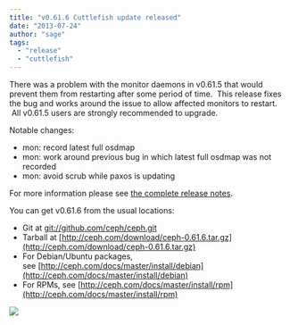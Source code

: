 ```yaml
---
title: "v0.61.6 Cuttlefish update released"
date: "2013-07-24"
author: "sage"
tags: 
  - "release"
  - "cuttlefish"
---
```


There was a problem with the monitor daemons in v0.61.5 that would prevent them from restarting after some period of time.  This release fixes the bug and works around the issue to allow affected monitors to restart.  All v0.61.5 users are strongly recommended to upgrade.

Notable changes:

- mon: record latest full osdmap
- mon: work around previous bug in which latest full osdmap was not recorded
- mon: avoid scrub while paxos is updating

For more information please see [the complete release notes](http://ceph.com/docs/master/release-notes/#v0-61-6-cuttlefish).

You can get v0.61.6 from the usual locations:

- Git at [git://github.com/ceph/ceph.git](http://github.com/ceph/ceph)
- Tarball at [http://ceph.com/download/ceph-0.61.6.tar.gz](http://ceph.com/download/ceph-0.61.6.tar.gz)
- For Debian/Ubuntu packages, see [http://ceph.com/docs/master/install/debian](http://ceph.com/docs/master/install/debian)
- For RPMs, see [http://ceph.com/docs/master/install/rpm](http://ceph.com/docs/master/install/rpm)

![](http://track.hubspot.com/__ptq.gif?a=268973&k=14&bu=http://ceph.com&r=http://ceph.com/releases/v0-61-6-cuttlefish-update-released/&bvt=rss&p=wordpress)
